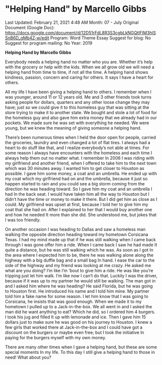 # "Helping Hand" by Marcello Gibbs

Last Updated: February 21, 2021 4:48 AM
Month: 07 - July
Original Document (Google Doc): https://docs.google.com/document/d/12D51rFdL8R3S3cgbLkNGQtlFIM3hlSSnB6D_gMb4Z-w/edit
Program: Word Theme Essay
Suggest for blog: No
Suggest for program mailing: No
Year: 2019

**Helping Hand by Marcello Gibbs**

Everybody needs a helping hand no matter who you are. Whether it’s help with the grocery or help with the kids. When we all grow old we will need a helping hand from time to time, if not all the time. A helping hand shows kindness, passion, concern and caring for others. It says I have a heart for others.

All my life I have been giving a helping hand to others. I remember when I was younger, around 11 or 12 years old. Me and 3 other friends took turns asking people for dollars, quarters and any other loose change they may have; just so we could give it to this homeless guy that was sitting at the store trying to make it to another state. We bought and stole a lot of food for the homeless guy and also gave him extra money that we already had in our pockets. We made sure he was set with everything he needed. We were young, but we knew the meaning of giving someone a helping hand.

There’s been numerous times when I held the door open for people, carried the groceries, laundry and even changed a lot of flat tires. I always had a heart to do stuff like that, and I realize everybody’s not able at times. For some reason I always have encounters with the homeless and each time I always help them out no matter what. I remember In 2006 I was riding with my girlfriend and another friend, when I offered to take him to the next town which was 30 minutes away. I wanted him to get closer to Houston as possible. I gave him some money, a coat and an umbrella. He ended up with my coat which my girlfriend had on and the umbrella, because it just so happen started to rain and you could see a big storm coming from the direction he was heading toward. So I gave him my coat and an umbrella I had In the back seat. I would have taken him all the way to Houston but I didn’t have the time or money to make it there. But I did get him as close as I could. My girlfriend was upset at first, because I told her to give him my coat that she had on. After I explained to her that I would buy another one and how he needed It more than she did. She understood me, but jokes that I was too friendly.

On another occasion I was heading to Dallas and saw a homeless man walking the opposite direction heading toward my hometown Corsicana Texas. I had my mind made up that if he was still walking when I came back through I was gone offer him a ride. When I came back I saw he had made It quite a distance, but he was still walking which he was. As soon as I got In the area where I expected him to be, there he was walking alone along the highway with a big duffle bag and a small bag In hand. I ease the car to the side of the highway and my friend was looking at me crazy. He asked me what are you doing? I’m like I’m ‘bout to give him a ride. He was like you’re tripping just let him walk. I’m like now I can’t do that. Luckily I was the driver, because if it was up to my partner he would still be walking. The man got in and I asked him where he was heading? He said Florida, but he was going to Houston first. He introduced his name and I told him mine. My partner told him a fake name for some reason. I let him know that I was going to Corsicana, he insists that was good enough. When we made it to my hometown I pulled up to a Jack-in-the-box. We all went in and I asked the man did he want anything to eat? Which he did, so I ordered him 4 burgers. I took his jug and filled It up with lemonade and ice. Then I gave him 15 dollars just to make sure he was good on his journey to Houston. I knew a few girls that worked there at Jack-in-the-box and I could have got a discount on the burgers or maybe even free; but I took the initiative In paying for the burgers myself with my own money.

There are many other times when I gave a helping hand, but these are some special moments In my life. To this day I still give a helping hand to those in need! What about you?